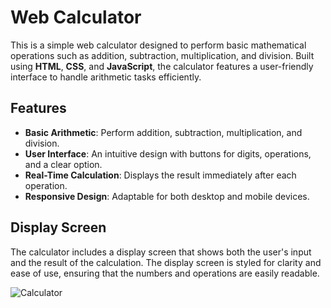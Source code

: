 # Web Calculator

This is a simple web calculator designed to perform basic mathematical operations such as addition, subtraction, multiplication, and division. Built using **HTML**, **CSS**, and **JavaScript**, the calculator features a user-friendly interface to handle arithmetic tasks efficiently.

## Features

- **Basic Arithmetic**: Perform addition, subtraction, multiplication, and division.
- **User Interface**: An intuitive design with buttons for digits, operations, and a clear option.
- **Real-Time Calculation**: Displays the result immediately after each operation.
- **Responsive Design**: Adaptable for both desktop and mobile devices.

## Display Screen

The calculator includes a display screen that shows both the user's input and the result of the calculation. The display screen is styled for clarity and ease of use, ensuring that the numbers and operations are easily readable.

![Calculator](https://github.com/user-attachments/assets/056a5154-44f1-4d4f-9fa0-68ce778c6cad)
